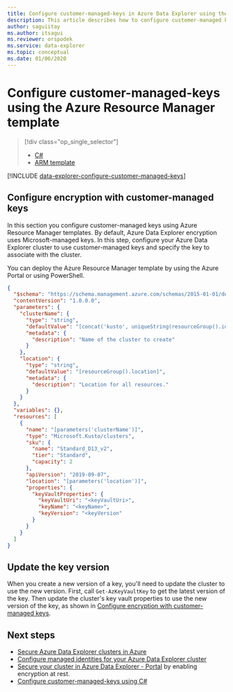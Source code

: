```yaml
---
title: Configure customer-managed-keys in Azure Data Explorer using the Azure Resource Manager template
description: This article describes how to configure customer-managed keys encryption on your data in Azure Data Explorer using the Azure Resource Manager template.
author: saguiitay
ms.author: itsagui
ms.reviewer: orspodek
ms.service: data-explorer
ms.topic: conceptual
ms.date: 01/06/2020
---
```


# Configure customer-managed-keys using the Azure Resource Manager template

> [!div class="op_single_selector"]
> * [C#](create-cluster-database-csharp.md)
> * [ARM template](create-cluster-database-resource-manager.md)

[!INCLUDE [data-explorer-configure-customer-managed-keys](../../includes/data-explorer-configure-customer-managed-keys.md)]

## Configure encryption with customer-managed keys

In this section you configure customer-managed keys using Azure Resource Manager templates. By default, Azure Data Explorer encryption uses Microsoft-managed keys. In this step, configure your Azure Data Explorer cluster to use customer-managed keys and specify the key to associate with the cluster.

You can deploy the Azure Resource Manager template by using the Azure Portal or using PowerShell.

```json
{
  "$schema": "https://schema.management.azure.com/schemas/2015-01-01/deploymentTemplate.json#",
  "contentVersion": "1.0.0.0",
  "parameters": {
    "clusterName": {
      "type": "string",
      "defaultValue": "[concat('kusto', uniqueString(resourceGroup().id))]",
      "metadata": {
        "description": "Name of the cluster to create"
      }
    },
    "location": {
      "type": "string",
      "defaultValue": "[resourceGroup().location]",
      "metadata": {
        "description": "Location for all resources."
      }
    }
  },
  "variables": {},
  "resources": [
    {
      "name": "[parameters('clusterName')]",
      "type": "Microsoft.Kusto/clusters",
      "sku": {
        "name": "Standard_D13_v2",
        "tier": "Standard",
        "capacity": 2
      },
      "apiVersion": "2019-09-07",
      "location": "[parameters('location')]",
      "properties": {
        "keyVaultProperties": {
          "keyVaultUri": "<keyVaultUri>",
          "keyName": "<keyName>",
          "keyVersion": "<keyVersion"
        }
      }
    }
  ]
}
```

## Update the key version

When you create a new version of a key, you'll need to update the cluster to use the new version. First, call `Get-AzKeyVaultKey` to get the latest version of the key. Then update the cluster's key vault properties to use the new version of the key, as shown in [Configure encryption with customer-managed keys](#configure-encryption-with-customer-managed-keys).

## Next steps

* [Secure Azure Data Explorer clusters in Azure](security.md)
* [Configure managed identities for your Azure Data Explorer cluster](managed-identities.md)
* [Secure your cluster in Azure Data Explorer - Portal](manage-cluster-security.md) by enabling encryption at rest.
* [Configure customer-managed-keys using C#](customer-managed-keys-csharp.md)

